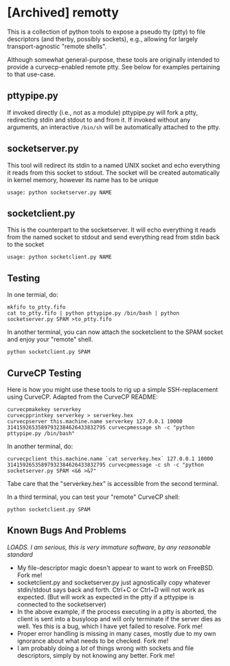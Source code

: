# [Archived] remotty #

This is a collection of python tools to expose a pseudo tty (ptty) to file descriptors (and therby, possibly sockets), e.g., allowing for largely transport-agnostic "remote shells". 

Although somewhat general-purpose, these tools are originally intended to provide a curvecp-enabled remote ptty. See below for examples pertaining to that use-case.

## pttypipe.py ##

If invoked directly (i.e., not as a module) pttypipe.py will fork a ptty, redirecting stdin and stdout to and from it. If  invoked without any arguments, an interactive <code>/bin/sh</code> will be automatically attached to the ptty.

## socketserver.py ##

This tool will redirect its stdin to a named UNIX socket and echo everything it reads from this socket to stdout. The socket will be created automatically in kernel memory, however its name has to be unique

    usage: python socketserver.py NAME

## socketclient.py ##

This is the counterpart to the socketserver. It will echo everything it reads from the named socket to stdout and send everything read from stdin back to the socket

    usage: python socketclient.py NAME

## Testing ##

In one termial, do:

    mkfifo to_ptty.fifo
    cat to_ptty.fifo | python pttypipe.py /bin/bash | python socketserver.py SPAM >to_ptty.fifo

In another terminal, you can now attach the socketclient to the SPAM socket and enjoy your "remote" shell.

    python socketclient.py SPAM

## CurveCP Testing ##

Here is how you might use these tools to rig up a simple SSH-replacement using CurveCP. Adapted from the CurveCP README:

    curvecpmakekey serverkey
    curvecpprintkey serverkey > serverkey.hex
    curvecpserver this.machine.name serverkey 127.0.0.1 10000 31415926535897932384626433832795 curvecpmessage sh -c "python pttypipe.py /bin/bash" 

In another terminal, do:

    curvecpclient this.machine.name `cat serverkey.hex` 127.0.0.1 10000 31415926535897932384626433832795 curvecpmessage -c sh -c "python socketserver.py SPAM <&6 >&7"

Tabe care that the "serverkey.hex" is accessible from the second terminal.

In a third terminal, you can test your "remote" CurveCP shell:

    python socketclient.py SPAM


## Known Bugs And Problems ##

_LOADS. I am serious, this is very immature software, by any reasonable standard_

  * My file-descriptor magic doesn't appear to want to work on FreeBSD. Fork me!
  * socketclient.py and socketserver.py just agnostically copy whatever stdin/stdout says back and forth. Ctrl+C or Ctrl+D will not work as expected. (But will work as expected in the ptty if a pttypipe is connected to the socketserver)
  * In the above example, if the process executing in a ptty is aborted, the client is sent into a busyloop and will only terminate if the server dies as well. Yes this is a bug, which I have yet failed to resolve. Fork me!
  * Proper error handling is missing in many cases, mostly due to my own ignorance about what needs to be checked. Fork me!
  * I am probably doing a _lot_ of things wrong with sockets and file descriptors, simply by not knowing any better. Fork me!
